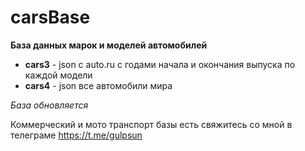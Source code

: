 # carsBase
**База данных марок и моделей автомобилей**

- **cars3** - json с auto.ru с годами начала и окончания выпуска по каждой модели
- **cars4** - json все автомобили мира

_База обновляется_

Коммерческий и мото транспорт базы есть
свяжитесь со мной в телеграме https://t.me/gulpsun
